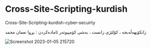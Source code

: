 # Cross-Site-Scripting-kurdish
Cross-Site-Scripting-kurdish-cyber-secuirty


زانکۆیهەڵەبجە ، کۆلێژی زانست ، بەشی کؤمپیوتەر
ئامادەکردن : بڕوا نعمان محمد

![Screenshot 2023-01-05 215720](https://user-images.githubusercontent.com/117581968/210859172-b07e90ea-337b-4bbf-95b0-8423dd87fa9e.png)
